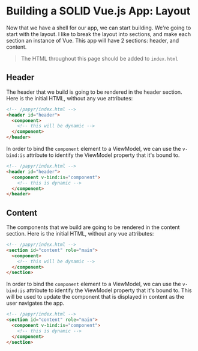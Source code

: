 Building a SOLID Vue.js App: Layout
===================================
Now that we have a shell for our app, we can start building. We're going to start with the layout. I like to break the layout into sections, and make each section an instance of Vue. This app will have 2 sections: header, and content.

> The HTML throughout this page should be added to `index.html`

## Header
The header that we build is going to be rendered in the header section. Here is the initial HTML, without any vue attributes:

```HTML
<!-- /papyr/index.html -->
<header id="header">
  <component>
    <!-- this will be dynamic -->
  </component>
</header>
```

In order to bind the `component` element to a ViewModel, we can use the `v-bind:is` attribute to identify the ViewModel property that it's bound to.

```HTML
<!-- /papyr/index.html -->
<header id="header">
  <component v-bind:is="component">
    <!-- this is dynamic -->
  </component>
</header>
```

## Content
The components that we build are going to be rendered in the content section. Here is the initial HTML, without any vue attributes:

```HTML
<!-- /papyr/index.html -->
<section id="content" role="main">
  <component>
    <!-- this will be dynamic -->
  </component>
</section>
```

In order to bind the `component` element to a ViewModel, we can use the `v-bind:is` attribute to identify the ViewModel property that it's bound to. This will be used to update the component that is displayed in content as the user navigates the app.

```HTML
<!-- /papyr/index.html -->
<section id="content" role="main">
  <component v-bind:is="component">
    <!-- this is dynamic -->
  </component>
</section>
```

